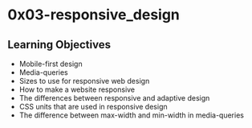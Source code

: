 # 0x03-responsive_design

## Learning Objectives

- Mobile-first design
- Media-queries
- Sizes to use for responsive web design
- How to make a website responsive
- The differences between responsive and adaptive design
- CSS units that are used in responsive design
- The difference between max-width and min-width in media-queries